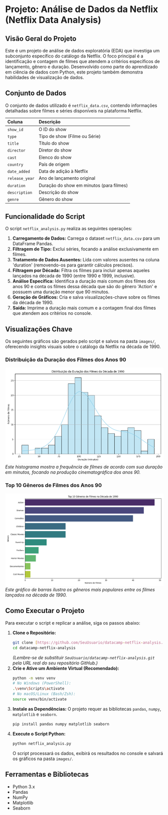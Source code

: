 # Projeto: Análise de Dados da Netflix (Netflix Data Analysis)

## Visão Geral do Projeto

Este é um projeto de análise de dados exploratória (EDA) que investiga um subconjunto específico do catálogo da Netflix. O foco principal é a identificação e contagem de filmes que atendem a critérios específicos de lançamento, gênero e duração. Desenvolvido como parte do aprendizado em ciência de dados com Python, este projeto também demonstra habilidades de visualização de dados.

## Conjunto de Dados

O conjunto de dados utilizado é `netflix_data.csv`, contendo informações detalhadas sobre filmes e séries disponíveis na plataforma Netflix.

| Coluna         | Descrição                                   |
| :------------- | :------------------------------------------ |
| `show_id`      | O ID do show                                |
| `type`         | Tipo de show (Filme ou Série)               |
| `title`        | Título do show                              |
| `director`     | Diretor do show                             |
| `cast`         | Elenco do show                              |
| `country`      | País de origem                              |
| `date_added`   | Data de adição à Netflix                    |
| `release_year` | Ano de lançamento original                  |
| `duration`     | Duração do show em minutos (para filmes)    |
| `description`  | Descrição do show                           |
| `genre`        | Gênero do show                              |

## Funcionalidade do Script

O script `netflix_analysis.py` realiza as seguintes operações:

1.  **Carregamento de Dados:** Carrega o dataset `netflix_data.csv` para um DataFrame Pandas.
2.  **Filtragem de Tipo:** Exclui séries, focando a análise exclusivamente em filmes.
3.  **Tratamento de Dados Ausentes:** Lida com valores ausentes na coluna 'duration' (removendo-os para garantir cálculos precisos).
4.  **Filtragem por Década:** Filtra os filmes para incluir apenas aqueles lançados na década de 1990 (entre 1990 e 1999, inclusive).
5.  **Análise Específica:** Identifica a duração mais comum dos filmes dos anos 90 e conta os filmes dessa década que são do gênero 'Action' e possuem uma duração menor que 90 minutos.
6.  **Geração de Gráficos:** Cria e salva visualizações-chave sobre os filmes da década de 1990.
7.  **Saída:** Imprime a duração mais comum e a contagem final dos filmes que atendem aos critérios no console.

## Visualizações Chave

Os seguintes gráficos são gerados pelo script e salvos na pasta `images/`, oferecendo insights visuais sobre o catálogo da Netflix na década de 1990.

### Distribuição da Duração dos Filmes dos Anos 90
![Distribuição da Duração dos Filmes da Década de 1990](images/distribuicao_duracao_90s.png)
*Este histograma mostra a frequência de filmes de acordo com sua duração em minutos, focando na produção cinematográfica dos anos 90.*

### Top 10 Gêneros de Filmes dos Anos 90
![Top 10 Gêneros de Filmes na Década de 1990](images/top_generos_90s.png)
*Este gráfico de barras ilustra os gêneros mais populares entre os filmes lançados na década de 1990.*

## Como Executar o Projeto

Para executar o script e replicar a análise, siga os passos abaixo:

1.  **Clone o Repositório:**
    ```bash
    git clone [https://github.com/SeuUsuario/datacamp-netflix-analysis.git](https://github.com/SeuUsuario/datacamp-netflix-analysis.git)
    cd datacamp-netflix-analysis
    ```
    *(Lembre-se de substituir `SeuUsuario/datacamp-netflix-analysis.git` pela URL real do seu repositório GitHub.)*
2.  **Crie e Ative um Ambiente Virtual (Recomendado):**
    ```bash
    python -m venv venv
    # No Windows (PowerShell):
    .\venv\Scripts\activate
    # No macOS/Linux (Bash/Zsh):
    source venv/bin/activate
    ```
3.  **Instale as Dependências:**
    O projeto requer as bibliotecas `pandas`, `numpy`, `matplotlib` e `seaborn`.
    ```bash
    pip install pandas numpy matplotlib seaborn
    ```
4.  **Execute o Script Python:**
    ```bash
    python netflix_analysis.py
    ```
    O script processará os dados, exibirá os resultados no console e salvará os gráficos na pasta `images/`.

## Ferramentas e Bibliotecas

* Python 3.x
* Pandas
* NumPy 
* Matplotlib 
* Seaborn 

